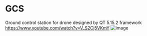 # GCS
Ground control station for drone designed by QT 5.15.2 framework
https://www.youtube.com/watch?v=V_S2Cj5VKmY
![image](https://github.com/khiemie12/GCS/assets/111348307/eb451341-6ed0-4608-8995-510b5e12a31f)
